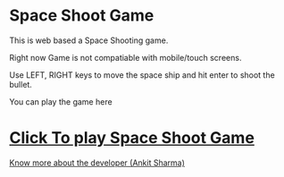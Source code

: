 # Space Shoot Game

 This is web based a Space Shooting game.

Right now Game is not compatiable with mobile/touch screens.

 Use LEFT, RIGHT keys to move the space ship and hit enter to shoot the bullet.
 
 You can play the game here
 
# [Click To play Space Shoot Game](https://voidvic.github.io/spaceShoot)

[Know more about the developer (Ankit Sharma)](https://voidvic.herokuapp.com)
